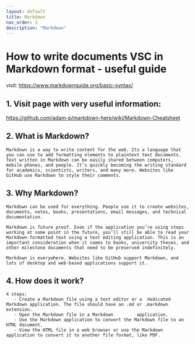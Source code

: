 ```yaml
---
layout: default
title: Markdown
nav_order: 3
description: "Markdown"
---
```


# How to write documents VSC in Markdown format - useful guide

visit: https://www.markdownguide.org/basic-syntax/

## 1. Visit page with very useful information: 
   https://github.com/adam-p/markdown-here/wiki/Markdown-Cheatsheet

## 2. What is Markdown?
  
    Markdown is a way to write content for the web. Its a language that you can use to add formatting elements to plaintext text documents.
    Text written in Markdown can be easily shared between computers, mobile phones, and people. It’s quickly becoming the writing standard for academics, scientists, writers, and many more. Websites like GitHub use Markdown to style their comments.

## 3. Why Markdown?
   
    Markdown can be used for everything. People use it to create websites, documents, notes, books, presentations, email messages, and technical documentation.

    Markdown is future proof. Even if the application you’re using stops working at some point in the future, you’ll still be able to read your Markdown-formatted text using a text editing application. This is an important consideration when it comes to books, university theses, and other milestone documents that need to be preserved indefinitely.

    Markdown is everywhere. Websites like GitHub support Markdown, and lots of desktop and web-based applications support it.

## 4. How does it work?

    4 steps:
       - Create a Markdown file using a text editor or a  dedicated Markdown application. The file should have an .md or .markdown extension.
       - Open the Markdown file in a Markdown         application.
       - Use the Markdown application to convert the Markdown file to an HTML document.
       - View the HTML file in a web browser or use the Markdown application to convert it to another file format, like PDF.

